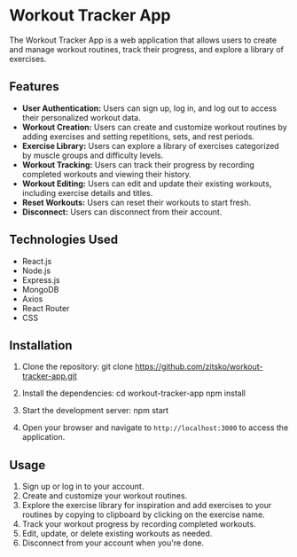 # Workout Tracker App

The Workout Tracker App is a web application that allows users to create and manage workout routines, track their progress, and explore a library of exercises.

## Features

- **User Authentication:** Users can sign up, log in, and log out to access their personalized workout data.
- **Workout Creation:** Users can create and customize workout routines by adding exercises and setting repetitions, sets, and rest periods.
- **Exercise Library:** Users can explore a library of exercises categorized by muscle groups and difficulty levels.
- **Workout Tracking:** Users can track their progress by recording completed workouts and viewing their history.
- **Workout Editing:** Users can edit and update their existing workouts, including exercise details and titles.
- **Reset Workouts:** Users can reset their workouts to start fresh.
- **Disconnect:** Users can disconnect from their account.

## Technologies Used

- React.js
- Node.js
- Express.js
- MongoDB
- Axios
- React Router
- CSS

## Installation

1. Clone the repository:
git clone https://github.com/zitsko/workout-tracker-app.git

2. Install the dependencies:
  cd workout-tracker-app
  npm install

3. Start the development server:
npm start

4. Open your browser and navigate to `http://localhost:3000` to access the application.

## Usage

1. Sign up or log in to your account.
2. Create and customize your workout routines.
3. Explore the exercise library for inspiration and add exercises to your routines by copying to clipboard by clicking on the exercise name.
4. Track your workout progress by recording completed workouts.
5. Edit, update, or delete existing workouts as needed.
6. Disconnect from your account when you're done.




